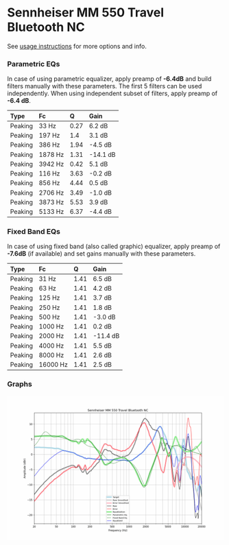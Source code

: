 # Sennheiser MM 550 Travel Bluetooth NC
See [usage instructions](https://github.com/jaakkopasanen/AutoEq#usage) for more options and info.

### Parametric EQs
In case of using parametric equalizer, apply preamp of **-6.4dB** and build filters manually
with these parameters. The first 5 filters can be used independently.
When using independent subset of filters, apply preamp of **-6.4 dB**.

| Type    | Fc      |    Q | Gain     |
|:--------|:--------|:-----|:---------|
| Peaking | 33 Hz   | 0.27 | 6.2 dB   |
| Peaking | 197 Hz  | 1.4  | 3.1 dB   |
| Peaking | 386 Hz  | 1.94 | -4.5 dB  |
| Peaking | 1878 Hz | 1.31 | -14.1 dB |
| Peaking | 3942 Hz | 0.42 | 5.1 dB   |
| Peaking | 116 Hz  | 3.63 | -0.2 dB  |
| Peaking | 856 Hz  | 4.44 | 0.5 dB   |
| Peaking | 2706 Hz | 3.49 | -1.0 dB  |
| Peaking | 3873 Hz | 5.53 | 3.9 dB   |
| Peaking | 5133 Hz | 6.37 | -4.4 dB  |

### Fixed Band EQs
In case of using fixed band (also called graphic) equalizer, apply preamp of **-7.6dB**
(if available) and set gains manually with these parameters.

| Type    | Fc       |    Q | Gain     |
|:--------|:---------|:-----|:---------|
| Peaking | 31 Hz    | 1.41 | 6.5 dB   |
| Peaking | 63 Hz    | 1.41 | 4.2 dB   |
| Peaking | 125 Hz   | 1.41 | 3.7 dB   |
| Peaking | 250 Hz   | 1.41 | 1.8 dB   |
| Peaking | 500 Hz   | 1.41 | -3.0 dB  |
| Peaking | 1000 Hz  | 1.41 | 0.2 dB   |
| Peaking | 2000 Hz  | 1.41 | -11.4 dB |
| Peaking | 4000 Hz  | 1.41 | 5.5 dB   |
| Peaking | 8000 Hz  | 1.41 | 2.6 dB   |
| Peaking | 16000 Hz | 1.41 | 2.5 dB   |

### Graphs
![](./Sennheiser%20MM%20550%20Travel%20Bluetooth%20NC.png)